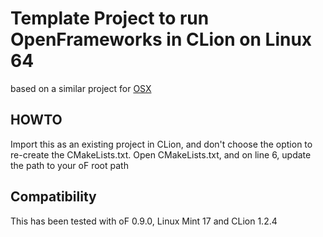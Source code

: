 # Template Project to run OpenFrameworks in CLion on Linux 64

based on a similar project for [OSX](https://github.com/judepereira/44a)

## HOWTO
Import this as an existing project in CLion, and don't choose the option to re-create the CMakeLists.txt.
Open CMakeLists.txt, and on line 6, update the path to your oF root path

## Compatibility
This has been tested with oF 0.9.0, Linux Mint 17 and CLion 1.2.4
